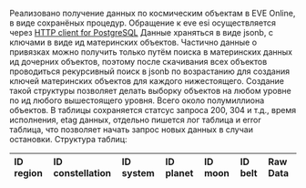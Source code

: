 Реализовано получение данных по космическим объектам в EVE Online, в виде сохранёных процедур.
Обращение к eve esi осуществляется через [HTTP client for PostgreSQL](https://github.com/pramsey/pgsql-http)
Данные храняться в виде jsonb, с ключами в виде ид материнских объектов.
Частично данные о привязках можно получить только путём поиска в материнских данных ид дочерних объектов,
поэтому после скачивания всех объектов проводиться рекурсивный поиск в jsonb по возрастанию для создания ключей материнских объектов для каждого нижестоящего.
Создание такой структуры позволяет делать выборку объектов на любом уровне по ид любого вышестоящего уровня. Всего около полумиллиона объектов.
В таблицы сохраняется статсус запроса 200, 304 и т.д., время исполнения, etag данных, отдельно пишется лог таблица и error таблица, что позволяет начать запрос новых данных в случаи остановки. 
Структура таблиц:

|ID region|ID constellation|ID system|ID planet|ID moon|ID belt|Raw Data|
|:--------|:---------------|:--------|:--------|:-----|:-------|:-------|



